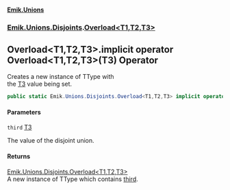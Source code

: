#### [Emik.Unions](index.md 'index')
### [Emik.Unions.Disjoints](Emik.Unions.Disjoints.md 'Emik.Unions.Disjoints').[Overload&lt;T1,T2,T3&gt;](Overload{T1,T2,T3}.md 'Emik.Unions.Disjoints.Overload<T1,T2,T3>')

## Overload<T1,T2,T3>.implicit operator Overload<T1,T2,T3>(T3) Operator

Creates a new instance of TType with  
the [T3](Overload{T1,T2,T3}.md#Emik.Unions.Disjoints.Overload_T1,T2,T3_.T3 'Emik.Unions.Disjoints.Overload<T1,T2,T3>.T3') value being set.

```csharp
public static Emik.Unions.Disjoints.Overload<T1,T2,T3> implicit operator Overload<T1,T2,T3>(T3 third);
```
#### Parameters

<a name='Emik.Unions.Disjoints.Overload_T1,T2,T3_.op_ImplicitEmik.Unions.Disjoints.Overload_T1,T2,T3_(T3).third'></a>

`third` [T3](Overload{T1,T2,T3}.md#Emik.Unions.Disjoints.Overload_T1,T2,T3_.T3 'Emik.Unions.Disjoints.Overload<T1,T2,T3>.T3')

The value of the disjoint union.

#### Returns
[Emik.Unions.Disjoints.Overload&lt;](Overload{T1,T2,T3}.md 'Emik.Unions.Disjoints.Overload<T1,T2,T3>')[T1](Overload{T1,T2,T3}.md#Emik.Unions.Disjoints.Overload_T1,T2,T3_.T1 'Emik.Unions.Disjoints.Overload<T1,T2,T3>.T1')[,](Overload{T1,T2,T3}.md 'Emik.Unions.Disjoints.Overload<T1,T2,T3>')[T2](Overload{T1,T2,T3}.md#Emik.Unions.Disjoints.Overload_T1,T2,T3_.T2 'Emik.Unions.Disjoints.Overload<T1,T2,T3>.T2')[,](Overload{T1,T2,T3}.md 'Emik.Unions.Disjoints.Overload<T1,T2,T3>')[T3](Overload{T1,T2,T3}.md#Emik.Unions.Disjoints.Overload_T1,T2,T3_.T3 'Emik.Unions.Disjoints.Overload<T1,T2,T3>.T3')[&gt;](Overload{T1,T2,T3}.md 'Emik.Unions.Disjoints.Overload<T1,T2,T3>')  
A new instance of TType which contains [third](Overload{T1,T2,T3}.Overload(T3).md#Emik.Unions.Disjoints.Overload_T1,T2,T3_.op_ImplicitEmik.Unions.Disjoints.Overload_T1,T2,T3_(T3).third 'Emik.Unions.Disjoints.Overload<T1,T2,T3>.op_Implicit Emik.Unions.Disjoints.Overload<T1,T2,T3>(T3).third').